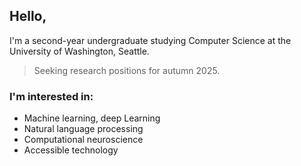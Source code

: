 ## Hello,

I'm a second-year undergraduate studying Computer Science at the University of Washington, Seattle.

> Seeking research positions for autumn 2025.

### I'm interested in:

-   Machine learning, deep Learning
-   Natural language processing
-   Computational neuroscience
-   Accessible technology
